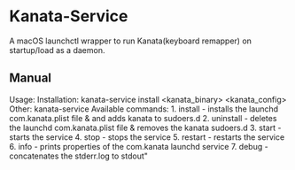 # Kanata-Service
A macOS launchctl wrapper to run Kanata(keyboard remapper) on startup/load as a daemon.

## Manual
Usage:
    Installation: kanata-service install <kanata_binary> <kanata_config>
    Other: kanata-service <command>
Available commands:
    1. install - installs the launchd com.kanata.plist file & and adds kanata to sudoers.d
    2. uninstall - deletes the launchd com.kanata.plist file & removes the kanata sudoers.d
    3. start - starts the service
    4. stop - stops the service
    5. restart - restarts the service
    6. info - prints properties of the com.kanata launchd service
    7. debug - concatenates the stderr.log to stdout"

